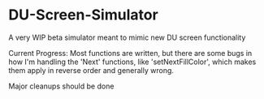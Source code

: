 # DU-Screen-Simulator
A very WIP beta simulator meant to mimic new DU screen functionality


Current Progress: Most functions are written, but there are some bugs in how I'm handling the 'Next' functions, like 'setNextFillColor', which makes them apply in reverse order and generally wrong.

Major cleanups should be done
